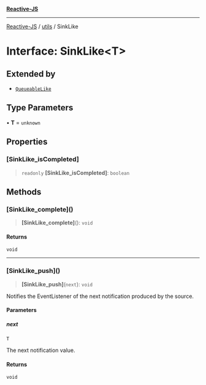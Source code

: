 [**Reactive-JS**](../../README.md)

***

[Reactive-JS](../../README.md) / [utils](../README.md) / SinkLike

# Interface: SinkLike\<T\>

## Extended by

- [`QueueableLike`](QueueableLike.md)

## Type Parameters

• **T** = `unknown`

## Properties

### \[SinkLike\_isCompleted\]

> `readonly` **\[SinkLike\_isCompleted\]**: `boolean`

## Methods

### \[SinkLike\_complete\]()

> **\[SinkLike\_complete\]**(): `void`

#### Returns

`void`

***

### \[SinkLike\_push\]()

> **\[SinkLike\_push\]**(`next`): `void`

Notifies the EventListener of the next notification produced by the source.

#### Parameters

##### next

`T`

The next notification value.

#### Returns

`void`
